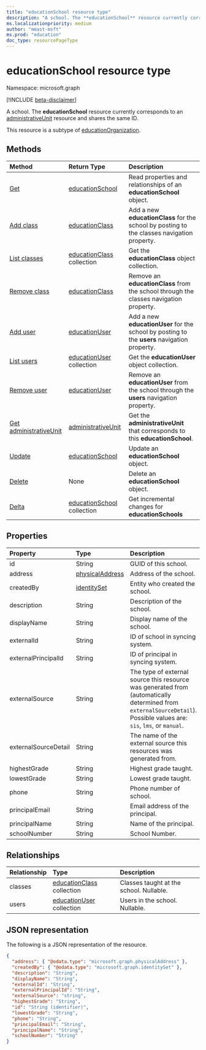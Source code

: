 ```yaml
---
title: "educationSchool resource type"
description: "A school. The **educationSchool** resource currently corresponds to an administrativeUnit resource and shares the same ID.  "
ms.localizationpriority: medium
author: "mmast-msft"
ms.prod: "education"
doc_type: resourcePageType
---
```


# educationSchool resource type

Namespace: microsoft.graph

[!INCLUDE [beta-disclaimer](../../includes/beta-disclaimer.md)]

A school. The **educationSchool** resource currently corresponds to an [administrativeUnit](administrativeunit.md) resource and shares the same ID.

This resource is a subtype of [educationOrganization](educationorganization.md).

## Methods

| Method                                                                     | Return Type                                      | Description                                                                                 |
| :------------------------------------------------------------------------- | :----------------------------------------------- | :------------------------------------------------------------------------------------------ |
| [Get](../api/educationschool-get.md)                                       | [educationSchool](educationschool.md)            | Read properties and relationships of an **educationSchool** object.                         |
| [Add class](../api/educationschool-post-classes.md)                        | [educationClass](educationclass.md)              | Add a new **educationClass** for the school by posting to the classes navigation property.  |
| [List classes](../api/educationschool-list-classes.md)                     | [educationClass](educationclass.md) collection   | Get the **educationClass** object collection.                                               |
| [Remove class](../api/educationschool-delete-classes.md)                   | [educationClass](educationclass.md)              | Remove an **educationClass** from the school through the classes navigation property.       |
| [Add user](../api/educationschool-post-users.md)                           | [educationUser](educationuser.md)                | Add a new **educationUser** for the school by posting to the **users** navigation property. |
| [List users](../api/educationschool-list-users.md)                         | [educationUser](educationuser.md) collection     | Get the **educationUser** object collection.                                                |
| [Remove user](../api/educationschool-delete-users.md)                      | [educationUser](educationuser.md)                | Remove an **educationUser** from the school through the **users** navigation property.      |
| [Get administrativeUnit](../api/educationschool-get-administrativeunit.md) | [administrativeUnit](administrativeunit.md)      | Get the **administrativeUnit** that corresponds to this **educationSchool**.                |
| [Update](../api/educationschool-update.md)                                 | [educationSchool](educationschool.md)            | Update an **educationSchool** object.                                                       |
| [Delete](../api/educationschool-delete.md)                                 | None                                             | Delete an **educationSchool** object.                                                       |
| [Delta](../api/educationschool-delta.md)                                   | [educationSchool](educationschool.md) collection | Get incremental changes for **educationSchools**                                            |

## Properties

| Property             | Type                                  | Description                                                                                                                                                          |
| :------------------- | :------------------------------------ | :------------------------------------------------------------------------------------------------------------------------------------------------------------------- |
| id                   | String                                | GUID of this school.                                                                                                                                                 |
| address              | [physicalAddress](physicaladdress.md) | Address of the school.                                                                                                                                               |
| createdBy            | [identitySet](identityset.md)         | Entity who created the school.                                                                                                                                       |
| description          | String                                | Description of the school.                                                                                                                                           |
| displayName          | String                                | Display name of the school.                                                                                                                                          |
| externalId           | String                                | ID of school in syncing system.                                                                                                                                      |
| externalPrincipalId  | String                                | ID of principal in syncing system.                                                                                                                                   |
| externalSource       | String                                | The type of external source this resource was generated from (automatically determined from `externalSourceDetail`). Possible values are: `sis`, `lms`, or `manual`. |
| externalSourceDetail | String                                | The name of the external source this resources was generated from.                                                                                                   |
| highestGrade         | String                                | Highest grade taught.                                                                                                                                                |
| lowestGrade          | String                                | Lowest grade taught.                                                                                                                                                 |
| phone                | String                                | Phone number of school.                                                                                                                                              |
| principalEmail       | String                                | Email address of the principal.                                                                                                                                      |
| principalName        | String                                | Name of the principal.                                                                                                                                               |
| schoolNumber         | String                                | School Number.                                                                                                                                                       |

## Relationships

| Relationship | Type                                           | Description                             |
| :----------- | :--------------------------------------------- | :-------------------------------------- |
| classes      | [educationClass](educationclass.md) collection | Classes taught at the school. Nullable. |
| users        | [educationUser](educationuser.md) collection   | Users in the school. Nullable.          |

## JSON representation

The following is a JSON representation of the resource.

<!-- {
"blockType": "resource",
"keyProperty": "id",
"optionalProperties": [

],
"@odata.type": "microsoft.graph.educationSchool"
}-->

```json
{
  "address": { "@odata.type": "microsoft.graph.physicalAddress" },
  "createdBy": { "@odata.type": "microsoft.graph.identitySet" },
  "description": "String",
  "displayName": "String",
  "externalId": "String",
  "externalPrincipalId": "String",
  "externalSource": "string",
  "highestGrade": "String",
  "id": "String (identifier)",
  "lowestGrade": "String",
  "phone": "String",
  "principalEmail": "String",
  "principalName": "String",
  "schoolNumber": "String"
}
```

<!-- uuid: 8fcb5dbc-d5aa-4681-8e31-b001d5168d79
2015-10-25 14:57:30 UTC -->
<!-- {
  "type": "#page.annotation",
  "description": "educationSchool resource",
  "keywords": "",
  "section": "documentation",
  "tocPath": "",
  "suppressions": [
  ]
}-->


